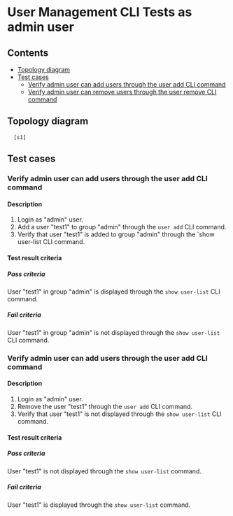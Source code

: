 # User Management CLI Tests as admin user

## Contents

- [Topology diagram](#topology-diagram)
- [Test cases](#test-cases)
  - [Verify admin user can add users through the user add CLI command](#verify-admin-user-can-add-users-through-the-user-add-cli-command)
  - [Verify admin user can remove users through the user remove CLI command](#verify-admin-user-can-remove-users-through-the-user-remove-cli-command)

## Topology diagram
```
  [s1]
```

## Test cases
### Verify admin user can add users through the user add CLI command
#### Description
1. Login as "admin" user.
2. Add a user "test1" to group "admin" through the `user add` CLI command.
3. Verify that user "test1" is added to group "admin" through the `show user-list CLI command.

#### Test result criteria
##### Pass criteria
User "test1" in group "admin" is displayed through the `show user-list` CLI command.
##### Fail criteria
User "test1" in group "admin" is not displayed through the `show user-list` CLI command.

### Verify admin user can add users through the user add CLI command
#### Description
1. Login as "admin" user.
2. Remove the user "test1" through the `user add` CLI command.
3. Verify that user "test1" is not displayed through the `show user-list` CLI command.

#### Test result criteria
##### Pass criteria
User "test1" is not displayed through the `show user-list` command.
##### Fail criteria
User "test1" is displayed through the `show user-list` command.
